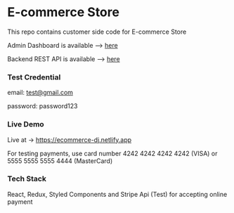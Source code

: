 
# E-commerce Store

This repo contains customer side code for E-commerce Store

Admin Dashboard is available --> [here](https://github.com/dhananjayjaiswal16/dashboard-ecommerce) 

Backend REST API is available --> [here](https://github.com/dhananjayjaiswal16/ecommerce-backend-api)

### Test Credential
email: test@gmail.com

password: password123


### Live Demo

Live at -> https://ecommerce-dj.netlify.app

For testing payments, use card number 4242 4242 4242 4242 (VISA) or 5555 5555 5555 4444 (MasterCard)

### Tech Stack

React, Redux, Styled Components and Stripe Api (Test) for accepting online payment

